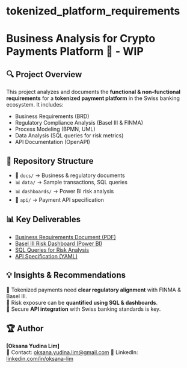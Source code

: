 # tokenized_platform_requirements

# Business Analysis for Crypto Payments Platform 🚀  - WIP

## 🔍 Project Overview  
This project analyzes and documents the **functional & non-functional requirements** for a **tokenized payment platform** in the Swiss banking ecosystem. It includes:  
- Business Requirements (BRD)  
- Regulatory Compliance Analysis (Basel III & FINMA)  
- Process Modeling (BPMN, UML)  
- Data Analysis (SQL queries for risk metrics)  
- API Documentation (OpenAPI)  

## 📂 Repository Structure  
- 📄 `docs/` → Business & regulatory documents  
- 📊 `data/` → Sample transactions, SQL queries  
- 📊 `dashboards/` → Power BI risk analysis  
- 📡 `api/` → Payment API specification  

## 📊 Key Deliverables  
- [Business Requirements Document (PDF)](docs/Business_Requirements_Document.pdf)  
- [Basel III Risk Dashboard (Power BI)](dashboards/BaselIII_Risk_Dashboard.pbix)  
- [SQL Queries for Risk Analysis](data/risk_analysis.sql)  
- [API Specification (YAML)](api/payment_api_specification.yaml)  

## 💡 Insights & Recommendations  
🔹 Tokenized payments need **clear regulatory alignment** with FINMA & Basel III.  
🔹 Risk exposure can be **quantified using SQL & dashboards**.  
🔹 Secure **API integration** with Swiss banking standards is key.  

## 🏆 Author  
**[Oksana Yudina Lim]**  
📧 Contact: oksana.yudina.lim@gmail.com 
🔗 LinkedIn: [linkedin.com/in/oksana-lim](https://linkedin.com/in/oksana-lim)  

